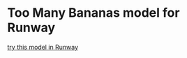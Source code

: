 # Too Many Bananas model for Runway

[try this model in Runway](https://runway.systems/?model=github.com/atary/runway-model-toomanybananas:test)
